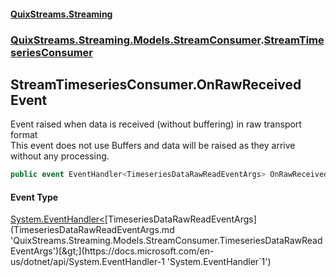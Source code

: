 #### [QuixStreams.Streaming](index.md 'index')
### [QuixStreams.Streaming.Models.StreamConsumer](QuixStreams.Streaming.Models.StreamConsumer.md 'QuixStreams.Streaming.Models.StreamConsumer').[StreamTimeseriesConsumer](StreamTimeseriesConsumer.md 'QuixStreams.Streaming.Models.StreamConsumer.StreamTimeseriesConsumer')

## StreamTimeseriesConsumer.OnRawReceived Event

Event raised when data is received (without buffering) in raw transport format  
This event does not use Buffers and data will be raised as they arrive without any processing.

```csharp
public event EventHandler<TimeseriesDataRawReadEventArgs> OnRawReceived;
```

#### Event Type
[System.EventHandler&lt;](https://docs.microsoft.com/en-us/dotnet/api/System.EventHandler-1 'System.EventHandler`1')[TimeseriesDataRawReadEventArgs](TimeseriesDataRawReadEventArgs.md 'QuixStreams.Streaming.Models.StreamConsumer.TimeseriesDataRawReadEventArgs')[&gt;](https://docs.microsoft.com/en-us/dotnet/api/System.EventHandler-1 'System.EventHandler`1')